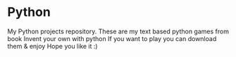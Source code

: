 # Python
My Python projects repository.
These are my text based python games from book Invent your own with python
If you want to play you can download them & enjoy
Hope you like it :)

